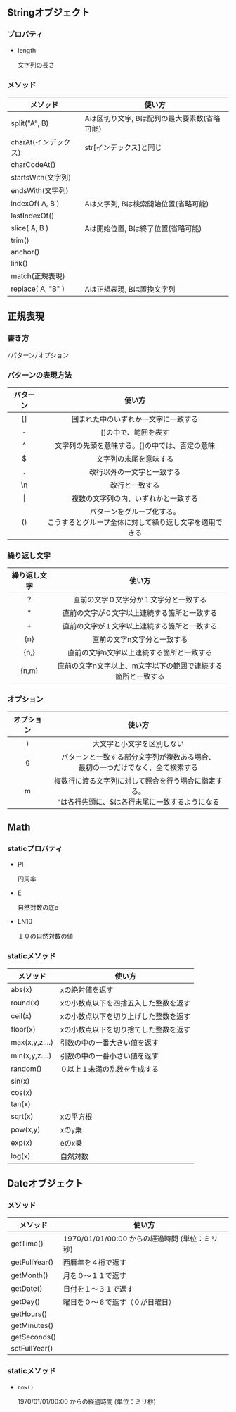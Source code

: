 ## Stringオブジェクト



### プロパティ

* length

   文字列の長さ



### メソッド

| メソッド             | 使い方                                       |
| -------------------- | -------------------------------------------- |
| split("A", B)        | Aは区切り文字, Bは配列の最大要素数(省略可能) |
| charAt(インデックス) | str[インデックス]と同じ                      |
| charCodeAt()         |                                              |
| startsWith(文字列)   |                                              |
| endsWith(文字列)     |                                              |
| indexOf( A, B )      | Aは文字列, Bは検索開始位置(省略可能)         |
| lastIndexOf()        |                                              |
| slice( A, B )        | Aは開始位置, Bは終了位置(省略可能)           |
| trim()               |                                              |
| anchor()             |                                              |
| link()               |                                              |
| match(正規表現)      |                                              |
| replace( A, "B" )    | Aは正規表現, Bは置換文字列                   |





## 正規表現



### 書き方

`/`パターン`/`オプション



### パターンの表現方法

| パターン |                            使い方                            |
| :------: | :----------------------------------------------------------: |
|    []    |             囲まれた中のいずれか一文字に一致する             |
|    -     |                     []の中で、範囲を表す                     |
|    ^     |        文字列の先頭を意味する。[]の中では、否定の意味        |
|    $     |                    文字列の末尾を意味する                    |
|    .     |                  改行以外の一文字と一致する                  |
|    \n    |                        改行と一致する                        |
|    \|    |             複数の文字列の内、いずれかと一致する             |
|    ()    | パターンをグループ化する。<br/>こうするとグループ全体に対して繰り返し文字を適用できる |



### 繰り返し文字

| 繰り返し文字 |                            使い方                            |
| :----------: | :----------------------------------------------------------: |
|      ?       |            直前の文字０文字分か１文字分と一致する            |
|      *       |         直前の文字が０文字以上連続する箇所と一致する         |
|      +       |         直前の文字が１文字以上連続する箇所と一致する         |
|     {n}      |                 直前の文字n文字分と一致する                  |
|     {n,}     |          直前の文字n文字以上連続する箇所と一致する           |
|    {n,m}     | 直前の文字n文字以上、m文字以下の範囲で連続する箇所と一致する |



### オプション

| オプション |                            使い方                            |
| :--------: | :----------------------------------------------------------: |
|     i      |                  大文字と小文字を区別しない                  |
|     g      | パターンと一致する部分文字列が複数ある場合、<br/>最初の一つだけでなく、全て検索する |
|     m      | 複数行に渡る文字列に対して照合を行う場合に指定する。<br/>^は各行先頭に、$は各行末尾に一致するようになる |





## Math



### staticプロパティ

* PI

   円周率

* E

   自然対数の底e

* LN10

   １０の自然対数の値



### staticメソッド

| メソッド       | 使い方                                |
| -------------- | ------------------------------------- |
| abs(x)         | xの絶対値を返す                       |
| round(x)       | xの小数点以下を四捨五入した整数を返す |
| ceil(x)        | xの小数点以下を切り上げした整数を返す |
| floor(x)       | xの小数点以下を切り捨てした整数を返す |
| max(x,y,z....) | 引数の中の一番大きい値を返す          |
| min(x,y,z....) | 引数の中の一番小さい値を返す          |
| random()       | ０以上１未満の乱数を生成する          |
| sin(x)         |                                       |
| cos(x)         |                                       |
| tan(x)         |                                       |
| sqrt(x)        | xの平方根                             |
| pow(x,y)       | xのy乗                                |
| exp(x)         | eのx乗                                |
| log(x)         | 自然対数                              |





## Dateオブジェクト



### メソッド

| メソッド      | 使い方                                         |
| ------------- | ---------------------------------------------- |
| getTime()     | 1970/01/01/00:00 からの経過時間 (単位：ミリ秒) |
| getFullYear() | 西暦年を４桁で返す                             |
| getMonth()    | 月を０〜１１で返す                             |
| getDate()     | 日付を１〜３１で返す                           |
| getDay()      | 曜日を０〜６で返す（０が日曜日）               |
| getHours()    |                                                |
| getMinutes()  |                                                |
| getSeconds()  |                                                |
| setFullYear() |                                                |



### staticメソッド

* `now()`

   1970/01/01/00:00 からの経過時間 (単位：ミリ秒)















